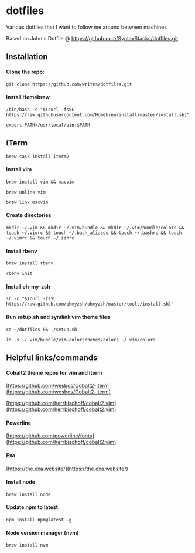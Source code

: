 dotfiles
========

Various dotfiles that I want to follow me around between machines

Based on John's Dotfile @ https://github.com/SyntaxStacks/dotfiles.git

## Installation

#### Clone the repo:
```
git clone https://github.com/writes/dotfiles.git
```

#### Install Homebrew
```
/bin/bash -c "$(curl -fsSL https://raw.githubusercontent.com/Homebrew/install/master/install.sh)"
```

```
export PATH=/usr/local/bin:$PATH
```

## iTerm
```
brew cask install iterm2
```

#### Install vim
```
brew install vim && macvim
```

```
brew unlink vim
```

```
brew link macvim
```

#### Create directories
```
mkdir ~/.vim && mkdir ~/.vim/bundle && mkdir ~/.vim/bundle/colors && touch ~/.vimrc && touch ~/.bash_aliases && touch ~/.bashrc && touch ~/.vimrc && touch ~/.zshrc
```

#### Install rbenv
```
brew install rbenv
```

```
rbenv init
```

#### Install oh-my-zsh
```
sh -c "$(curl -fsSL https://raw.github.com/ohmyzsh/ohmyzsh/master/tools/install.sh)"
```

#### Run setup.sh and symlink vim theme files
```
cd ~/dotfiles && ./setup.sh
```

```
ln -s ~/.vim/bundle/vim-colorschemes/colors ~/.vim/colors
```

## Helpful links/commands

#### Cobalt2 theme repos for vim and iterm
[https://github.com/wesbos/Cobalt2-iterm](https://github.com/wesbos/Cobalt2-iterm)

[https://github.com/herrbischoff/cobalt2.vim](https://github.com/herrbischoff/cobalt2.vim)

#### Powerline
[https://github.com/powerline/fonts](https://github.com/herrbischoff/cobalt2.vim)

#### Exa
[https://the.exa.website/](https://the.exa.website/)

#### Install node
```
brew install node
```

#### Update npm to latest
```
npm install npm@latest -g
```
#### Node version manager (nvm)
```
brew install nvm
```
